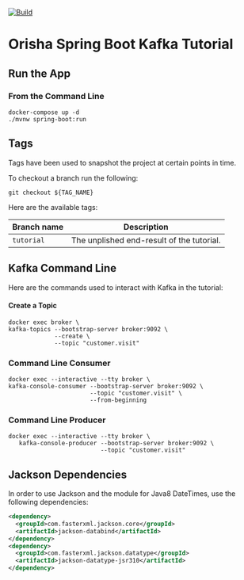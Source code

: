 [![Build](https://github.com/devtiro/spring-boot-kafka-tutorial/actions/workflows/github-actions-build.yml/badge.svg)](https://github.com/devtiro/spring-boot-kafka-tutorial/actions/workflows/github-actions-build.yml)

# Orisha Spring Boot Kafka Tutorial

## Run the App
### From the Command Line
```shell
docker-compose up -d
./mvnw spring-boot:run
```
## Tags
Tags have been used to snapshot the project at certain points in time.

To checkout a branch run the following:
```shell
git checkout ${TAG_NAME}
```

Here are the available tags:

| Branch name   | Description                               |
| -----------   | -----------                               |
| `tutorial`    | The unplished end-result of the tutorial. |

## Kafka Command Line
Here are the commands used to interact with Kafka in the tutorial:

#### Create a Topic
```shell
docker exec broker \
kafka-topics --bootstrap-server broker:9092 \
             --create \
             --topic "customer.visit"
```

### Command Line Consumer
```shell
docker exec --interactive --tty broker \
kafka-console-consumer --bootstrap-server broker:9092 \
                       --topic "customer.visit" \
                       --from-beginning
```

### Command Line Producer
```shell
docker exec --interactive --tty broker \
   kafka-console-producer --bootstrap-server broker:9092 \
                          --topic "customer.visit"
```

## Jackson Dependencies
In order to use Jackson and the module for Java8 DateTimes, use the
following dependencies:
```xml
<dependency>
  <groupId>com.fasterxml.jackson.core</groupId>
  <artifactId>jackson-databind</artifactId>
</dependency>
<dependency>
  <groupId>com.fasterxml.jackson.datatype</groupId>
  <artifactId>jackson-datatype-jsr310</artifactId>
</dependency>
```
